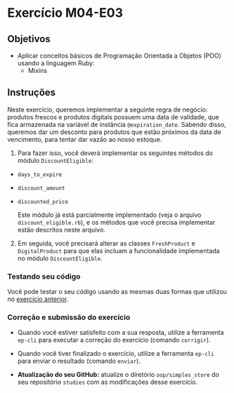 Exercício M04-E03
=================

Objetivos
---------

- Aplicar conceitos básicos de Programação Orientada a Objetos (POO) usando a linguagem Ruby:
  * Mixins

Instruções
----------

Neste exercício, queremos implementar a seguinte regra de negócio: produtos frescos e produtos digitais possuem uma data de validade, que fica armazenada na variável de instância `@expiration_date`. Sabendo disso, queremos dar um desconto para produtos que estão próximos da data de vencimento, para tentar dar vazão ao nosso estoque.

1. Para fazer isso, você deverá implementar os seguintes métodos do módulo `DiscountEligible`:
  * `days_to_expire`
  * `discount_amount`
  * `discounted_price`

    Este módulo já está parcialmente implementado (veja o arquivo `discount_eligible.rb`), e os métodos que você precisa implementar estão descritos neste arquivo.

2. Em seguida, você precisará alterar as classes `FreshProduct` e `DigitalProduct` para que elas incluam a funcionalidade implementada no módulo `DiscountEligible`.

### Testando seu código

Você pode testar o seu código usando as mesmas duas formas que utilizou no [exercício anterior](m04-e01.html).

### Correção e submissão do exercício

- Quando você estiver satisfeito com a sua resposta, utilize a ferramenta `ep-cli` para executar a correção do exercício (comando `corrigir`).

- Quando você tiver finalizado o exercício, utilize a ferramenta `ep-cli` para enviar o resultado (comando `enviar`).

- **Atualização do seu GitHub:** atualize o diretório `oop/simples_store` do seu repositório `studies` com as modificações desse exercício.
